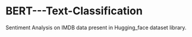 # BERT---Text-Classification
Sentiment Analysis on IMDB data present in Hugging_face dataset library.

